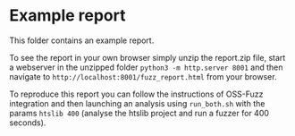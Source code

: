 # Example report
This folder contains an example report.

To see the report in your own browser simply unzip the report.zip file, start a webserver in the unzipped folder `python3 -m http.server 8001` and then navigate to `http://localhost:8001/fuzz_report.html` from your browser.

To reproduce this report you can follow the instructions of OSS-Fuzz integration and then launching an analysis using `run_both.sh` with the params `htslib 400` (analyse the htslib project and run a fuzzer for 400 seconds).
